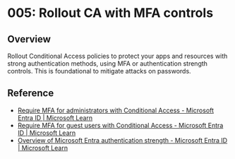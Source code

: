 # 005: Rollout CA with MFA controls

## Overview

Rollout Conditional Access policies to protect your apps and resources with strong authentication methods, using MFA or authentication strength controls. This is foundational to mitigate attacks on passwords.

## Reference

* [Require MFA for administrators with Conditional Access - Microsoft Entra ID | Microsoft Learn](https://learn.microsoft.com/entra/identity/conditional-access/howto-conditional-access-policy-admin-mfa)
* [Require MFA for guest users with Conditional Access - Microsoft Entra ID | Microsoft Learn](https://learn.microsoft.com/entra/identity/conditional-access/howto-policy-guest-mfa)
* [Overview of Microsoft Entra authentication strength - Microsoft Entra ID | Microsoft Learn](https://learn.microsoft.com/entra/identity/authentication/concept-authentication-strengths)
